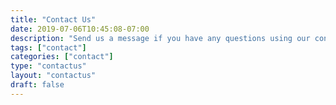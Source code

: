 ```yaml
---
title: "Contact Us"
date: 2019-07-06T10:45:08-07:00
description: "Send us a message if you have any questions using our contact form and we'll get back to you ASAP."
tags: ["contact"]
categories: ["contact"]
type: "contactus"
layout: "contactus"
draft: false
---
```


